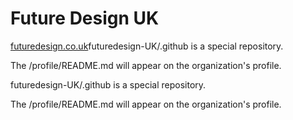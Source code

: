 # Future Design UK

[futuredesign.co.uk](https://www.futuredesign.co.uk/)futuredesign-UK/.github is a special repository.

The /profile/README.md will appear on the organization's profile.

futuredesign-UK/.github is a special repository.

The /profile/README.md will appear on the organization's profile.
